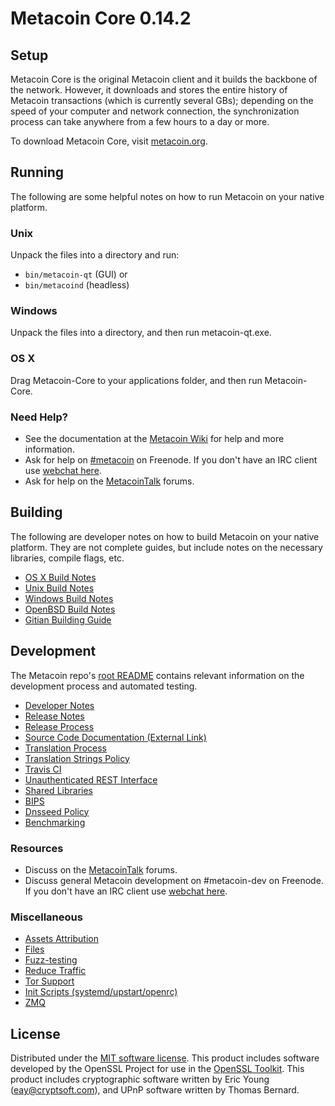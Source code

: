 Metacoin Core 0.14.2
=====================

Setup
---------------------
Metacoin Core is the original Metacoin client and it builds the backbone of the network. However, it downloads and stores the entire history of Metacoin transactions (which is currently several GBs); depending on the speed of your computer and network connection, the synchronization process can take anywhere from a few hours to a day or more.

To download Metacoin Core, visit [metacoin.org](https://metacoin.org).

Running
---------------------
The following are some helpful notes on how to run Metacoin on your native platform.

### Unix

Unpack the files into a directory and run:

- `bin/metacoin-qt` (GUI) or
- `bin/metacoind` (headless)

### Windows

Unpack the files into a directory, and then run metacoin-qt.exe.

### OS X

Drag Metacoin-Core to your applications folder, and then run Metacoin-Core.

### Need Help?

* See the documentation at the [Metacoin Wiki](https://metacoin.info/)
for help and more information.
* Ask for help on [#metacoin](http://webchat.freenode.net?channels=metacoin) on Freenode. If you don't have an IRC client use [webchat here](http://webchat.freenode.net?channels=metacoin).
* Ask for help on the [MetacoinTalk](https://metacointalk.io/) forums.

Building
---------------------
The following are developer notes on how to build Metacoin on your native platform. They are not complete guides, but include notes on the necessary libraries, compile flags, etc.

- [OS X Build Notes](build-osx.md)
- [Unix Build Notes](build-unix.md)
- [Windows Build Notes](build-windows.md)
- [OpenBSD Build Notes](build-openbsd.md)
- [Gitian Building Guide](gitian-building.md)

Development
---------------------
The Metacoin repo's [root README](/README.md) contains relevant information on the development process and automated testing.

- [Developer Notes](developer-notes.md)
- [Release Notes](release-notes.md)
- [Release Process](release-process.md)
- [Source Code Documentation (External Link)](https://dev.visucore.com/metacoin/doxygen/)
- [Translation Process](translation_process.md)
- [Translation Strings Policy](translation_strings_policy.md)
- [Travis CI](travis-ci.md)
- [Unauthenticated REST Interface](REST-interface.md)
- [Shared Libraries](shared-libraries.md)
- [BIPS](bips.md)
- [Dnsseed Policy](dnsseed-policy.md)
- [Benchmarking](benchmarking.md)

### Resources
* Discuss on the [MetacoinTalk](https://metacointalk.io/) forums.
* Discuss general Metacoin development on #metacoin-dev on Freenode. If you don't have an IRC client use [webchat here](http://webchat.freenode.net/?channels=metacoin-dev).

### Miscellaneous
- [Assets Attribution](assets-attribution.md)
- [Files](files.md)
- [Fuzz-testing](fuzzing.md)
- [Reduce Traffic](reduce-traffic.md)
- [Tor Support](tor.md)
- [Init Scripts (systemd/upstart/openrc)](init.md)
- [ZMQ](zmq.md)

License
---------------------
Distributed under the [MIT software license](/COPYING).
This product includes software developed by the OpenSSL Project for use in the [OpenSSL Toolkit](https://www.openssl.org/). This product includes
cryptographic software written by Eric Young ([eay@cryptsoft.com](mailto:eay@cryptsoft.com)), and UPnP software written by Thomas Bernard.
